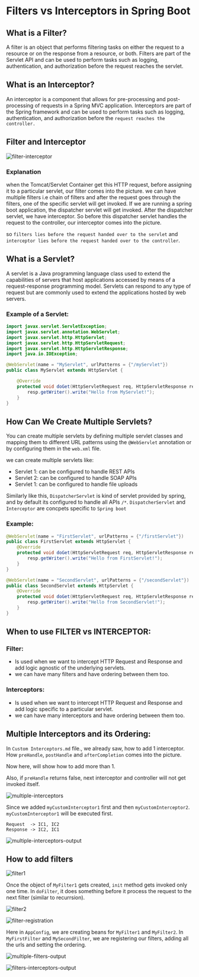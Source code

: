 # Filters vs Interceptors in Spring Boot

## What is a Filter?

A filter is an object that performs filtering tasks on either the request to a resource or on the response from a resource, or both. Filters are part of the Servlet API and can be used to perform tasks such as logging, authentication, and authorization before the request reaches the servlet.

## What is an Interceptor?

An interceptor is a component that allows for pre-processing and post-processing of requests in a Spring MVC application. Interceptors are part of the Spring framework and can be used to perform tasks such as logging, authentication, and authorization before the `request reaches the controller.`

## Filter and Interceptor

![filter-interceptor](https://github.com/DharaniDJ/spring-boot-daily-learnings/blob/assets/filter-interceptor.png)

### Explanation
when the Tomcat/Servlet Container get this HTTP request, before assigning it to a particular servlet, our filter comes into the picture. we can have multiple filters i.e chain of filters and after the request goes through the filters, one of the specific servlet will get invoked. If we are running a spring boot application, the dispatcher servlet will get invoked. After the dispatcher servlet, we have interceptor. So before this dispatcher servlet handles the request to the controller, our interceptor comes into the picture.

so `filters lies before the request handed over to the servlet` and `interceptor lies before the request handed over to the controller`.

## What is a Servlet?

A servlet is a Java programming language class used to extend the capabilities of servers that host applications accessed by means of a request-response programming model. Servlets can respond to any type of request but are commonly used to extend the applications hosted by web servers.

### Example of a Servlet:
```java
import javax.servlet.ServletException;
import javax.servlet.annotation.WebServlet;
import javax.servlet.http.HttpServlet;
import javax.servlet.http.HttpServletRequest;
import javax.servlet.http.HttpServletResponse;
import java.io.IOException;

@WebServlet(name = "MyServlet", urlPatterns = {"/myServlet"})
public class MyServlet extends HttpServlet {

    @Override
    protected void doGet(HttpServletRequest req, HttpServletResponse resp) throws ServletException, IOException {
        resp.getWriter().write("Hello from MyServlet!");
    }
}
```

## How Can We Create Multiple Servlets?

You can create multiple servlets by defining multiple servlet classes and mapping them to different URL patterns using the `@WebServlet` annotation or by configuring them in the `web.xml` file.

we can create multiple servlets like:
- Servlet 1: can be configured to handle REST APIs
- Servlet 2: can be configured to handle SOAP APIs
- Servlet 1: can be configured to handle file uploads

Similarly like this, `DispatcherServlet` is kind of servlet provided by spring, and by default its configured to handle all APIs `/*`. `DispatcherServlet` and `Interceptor` are concpets specific to `Spring boot`
### Example:
```java
@WebServlet(name = "FirstServlet", urlPatterns = {"/firstServlet"})
public class FirstServlet extends HttpServlet {
    @Override
    protected void doGet(HttpServletRequest req, HttpServletResponse resp) throws ServletException, IOException {
        resp.getWriter().write("Hello from FirstServlet!");
    }
}

@WebServlet(name = "SecondServlet", urlPatterns = {"/secondServlet"})
public class SecondServlet extends HttpServlet {
    @Override
    protected void doGet(HttpServletRequest req, HttpServletResponse resp) throws ServletException, IOException {
        resp.getWriter().write("Hello from SecondServlet!");
    }
}
```

## When to use FILTER vs INTERCEPTOR:

### Filter:
- Is used when we want to intercept HTTP Request and Response and add logic agnostic of the underlying servlets.
- we can have many filters and have ordering between them too.

### Interceptors:
- Is used when we want to intercept HTTP Request and Response and add logic specific to a particular servlet.
- we can have many interceptors and have ordering between them too.

## Multiple Interceptors and its Ordering:

In `Custom Interceptors.md` file., we already saw, how to add 1 interceptor.
How `preHandle`, `postHandle` and `afterCompletion` comes into the picture.

Now here, will show how to add more than 1.

Also, if `preHandle` returns false, next interceptor and controller will not get invoked itself.

![multiple-interceptors](https://github.com/DharaniDJ/spring-boot-daily-learnings/blob/assets/multiple-interceptors.png)

Since we added `myCustomInterceptor1` first and then `myCustomInterceptor2`. `myCustomInterceptor1` will be executed first.
```
Request  -> IC1, IC2
Response -> IC2, IC1
```

![multiple-interceptors-output](https://github.com/DharaniDJ/spring-boot-daily-learnings/blob/assets/multiple-interceptors-output.png)

## How to add filters

![filter1](https://github.com/DharaniDJ/spring-boot-daily-learnings/blob/assets/filter1.png)

Once the object of `MyFilter1` gets created, `init` method gets invoked only one time. In `doFilter`, it does something before it process the request to the next filter (similar to recurrsion).

![filter2](https://github.com/DharaniDJ/spring-boot-daily-learnings/blob/assets/filter2.png)

![filter-registration](https://github.com/DharaniDJ/spring-boot-daily-learnings/blob/assets/filter-registration.png)

Here in `AppConfig`, we are creating beans for `MyFilter1` and `MyFilter2`. In `MyFirstFilter` and `MySecondFilter`, we are registering our filters, adding all the urls and setting the ordering.

![multiple-filters-output](https://github.com/DharaniDJ/spring-boot-daily-learnings/blob/assets/multiple-filters-output.png)

![filters-interceptors-output](https://github.com/DharaniDJ/spring-boot-daily-learnings/blob/assets/filters-interceptors-output.png)